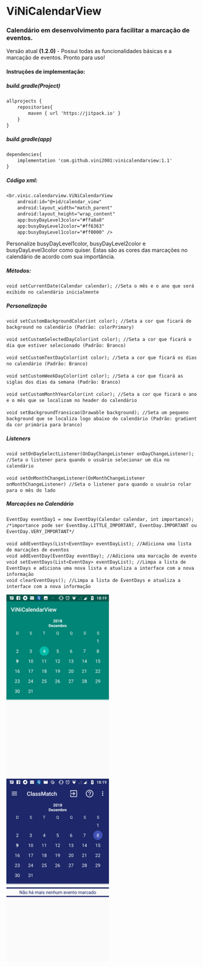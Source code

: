 # ViNiCalendarView




### Calendário em desenvolvimento para facilitar a marcação de eventos.
Versão atual __(1.2.0)__ - Possui todas as funcionalidades básicas e a marcação de eventos. Pronto para uso!

#### Instruções de implementação:</h4>

##### build.gradle(Project)</h5>

	allprojects {  
		repositories{  
    		maven { url 'https://jitpack.io' }  
  		}  
	}  

##### build.gradle(app)

	dependencies{  
		implementation 'com.github.vini2001:vinicalendarview:1.1'
	}  


##### Código xml:

	<br.vinic.calendarview.ViNiCalendarView
        android:id="@+id/calendar_view"
        android:layout_width="match_parent"
        android:layout_height="wrap_content"
        app:busyDayLevel3color="#ffa8a8"
        app:busyDayLevel2color="#ff6363"
        app:busyDayLevel1color="#ff0000" />

Personalize busyDayLevel1color, busyDayLevel2color e busyDayLevel3color como quiser. Estas são as cores das marcações no calendário de acordo com sua importância.
	
##### Métodos:

	void setCurrentDate(Calendar calendar); //Seta o mês e o ano que será exibido no calendário inicialmente



##### Personalização

	void setCustomBackgroundColor(int color); //Seta a cor que ficará de background no calendário (Padrão: colorPrimary)

	void setCustomSelectedDayColor(int color); //Seta a cor que ficará o dia que estiver selecionado (Padrão: Branco)

	void setCustomTextDayColor(int color); //Seta a cor que ficará os dias no calendário (Padrão: Branco)

	void setCustomWeekDayColor(int color); //Seta a cor que ficará as siglas dos dias da semana (Padrão: Branco)

	void setCustomMonthYearColor(int color); //Seta a cor que ficará o ano e o mês que se localizam no header do calendário

	void setBackgroundTransicao(Drawable background); //Seta um pequeno background que se localiza logo abaixo do calendário (Padrão: gradient da cor primária para branco)



##### Listeners

	void setOnDaySelectListener(OnDayChangeListener onDayChangeListener); //Seta o listener para quando o usuário selecionar um dia no calendário

	void setOnMonthChangeListener(OnMonthChangeListener onMonthChangeListener) //Seta o listener para quando o usuário rolar para o mês do lado
	
##### Marcações no Calendário
	EventDay eventDay1 = new EventDay(Calendar calendar, int importance);
	/*importance pode ser EventDay.LITTLE_IMPORTANT, EventDay.IMPORTANT ou EventDay.VERY_IMPORTANT*/
	
	void addEventDays(List<EventDay> eventDayList); //Adiciona uma lista de marcações de eventos
	void addEventDay(EventDay eventDay); //Adiciona uma marcação de evento	
	void setEventDays(List<EventDay> eventDayList); //Limpa a lista de EventDays e adiciona uma nova lista e atualiza a interface com a nova informação
	void clearEventDays(); //Limpa a lista de EventDays e atualiza a interface com a nova informação
	
	
	

<div>
<img width="270px" height="480" src="https://raw.githubusercontent.com/vini2001/ViNiCalendarView/master/Screenshot_20181209-181920.png"/>
<img width="270px" height="480" src="https://raw.githubusercontent.com/vini2001/ViNiCalendarView/master/Screenshot_20181209-181915.png"/>
</div>

